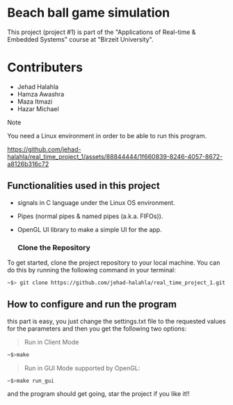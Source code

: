 # Beach ball game simulation
This project (project #1) is part of the "Applications of Real-time & Embedded Systems" course at "Birzeit University". 
# Contributers
* Jehad Halahla 
* Hamza Awashra
* Maza Itmazi
* Hazar Michael
  
> [!note]
> You need a Linux environment in order to be able to run this program.

https://github.com/jehad-halahla/real_time_project_1/assets/88844444/1f660839-8246-4057-8672-a8126b316c72

## Functionalities used in this project
* signals in C language under the Linux OS environment.
* Pipes (normal pipes & named pipes (a.k.a. FIFOs)).
* OpenGL UI library to make a simple UI for the app.

  ### Clone the Repository
To get started, clone the project repository to your local machine. You can do this by running the following command in your terminal:

```bash
~$> git clone https://github.com/jehad-halahla/real_time_project_1.git
```

## How to configure and run the program
this part is easy, you just change the settings.txt file to the requested values for the parameters and then you get the following two options:
> Run in Client Mode
```bash
~$>make
```
> Run in GUI Mode supported by OpenGL:
```bash
~$>make run_gui
```
and the program should get going, star the project if you like it!!
